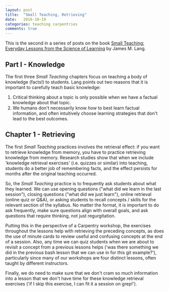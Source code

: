 ```yaml
---
layout: post
title:  "Small Teaching, Retrieving"
date:   2016-10-19
categories: teaching carpentries
comments: true
---
```


This is the second in a series of posts on the book [Small Teaching: Everyday
Lessons from the Science of
Learning](http://www.jamesmlang.com/p/small-teaching.html) by James M. Lang.

## Part I - Knowledge

The first three *Small Teaching* chapters focus on teaching a body of knowledge
(facts!) to students. Lang points out two reasons that it is important to
carefully teach basic knowledge:
1. Critical thinking about a topic is only
possible when we have a factual knowledge about that topic.
2. We humans don't
necessarily know *how* to best learn factual information, and often intuitively
choose learning strategies that don't lead to the best outcomes.

## Chapter 1 - Retrieving

The first *Small Teaching* practices involves the retrieval effect: if you want to retrieve knowledge from memory, you have to practice retrieving knowledge from memory. Research studies show that when we include 'knowledge retrieval exercises' (i.e. quizzes or similar) into teaching, students do a better job of remembering facts, and the effect persists for months after the original teaching occurred.

So, the *Small Teaching* practice is to frequently ask students about what they learned. We can use opening questions ("what did we learn in the last session"), closing questions ("what did we just learn"), online retrieval (online quiz or Q&A), or asking students to recall concepts / skills for the relevant section of the syllabus. No matter the format, it is important to do ask frequently, make sure questions align with overall goals, and ask questions that require thinking, not just regurgitation.

Putting this in the perspective of a Carpentry workshop, the exercises throughout the lessons help with retrieving the preceding concepts, as does the use of minute cards to review useful and confusing concepts at the end of a session. Also, any time we can quiz students when we are about to revisit a concept from a previous lessons helps ('was there something we did in the previous bash lesson that we can use in for this git example?'), particularly since many of our workshops are four distinct lessons, often taught by different instructors.    

Finally, we do need to make sure that we don't cram so much information into a lesson that we don't have time for these knowledge retrieval exercises ('if I skip this exercise, I can fit it a session on grep!').
